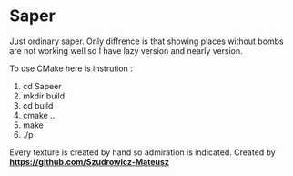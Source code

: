 # Saper

Just ordinary saper. Only diffrence is that showing places without bombs are not working well so I have lazy version and nearly version.

To use CMake here is instrution :
  1) cd Sapeer
  2) mkdir build
  3) cd build
  4) cmake ..
  5) make
  6) ./p

Every texture is created by hand so admiration is indicated.
Created by **https://github.com/Szudrowicz-Mateusz**
